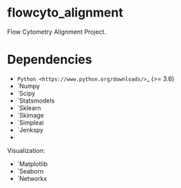 # flowcyto_alignment
Flow Cytometry Alignment Project.


Dependencies
======================

* `Python <https://www.python.org/downloads/>`_ (>= 3.6)
* `Numpy 
* `Scipy 
* `Statsmodels
* `Sklearn 
* `Skimage
* `Simpleai 
* `Jenkspy 
* 
Visualization:

* `Matplotlib
* `Seaborn 
* `Networkx

